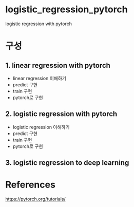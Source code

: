 # logistic_regression_pytorch
logistic regression with pytorch


# 구성
## 1. linear regression with pytorch
- linear regression 이해하기
- predict 구현
- train 구현
- pytorch로 구현

## 2. logistic regression with pytorch
- logistic regression 이해하기
- predict 구현
- train 구현
- pytorch로 구현

## 3. logistic regression to deep learning


# References
https://pytorch.org/tutorials/